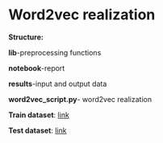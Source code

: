 # Word2vec realization


**Structure:**

**lib**-preprocessing functions

**notebook**-report

**results**-input and output data

**word2vec_script.py**- word2vec realization

**Train dataset**: [link](http://cfrl.ruslang.ru/newspapers/rv/texts/rvm.txt)

**Test dataset**: [link](https://www.kaggle.com/yutkin/corpus-of-russian-news-articles-from-lenta)
